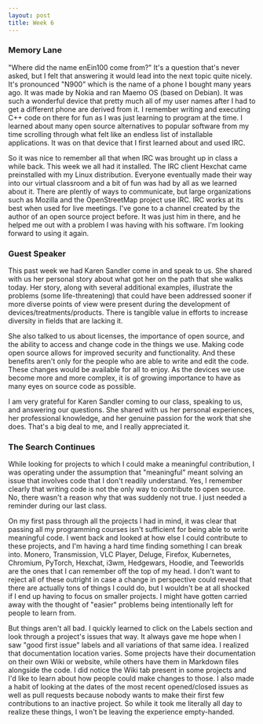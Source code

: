 ```yaml
---
layout: post
title: Week 6
---
```



### Memory Lane
"Where did the name enEin100 come from?" It's a question that's never asked, but I felt that answering it would lead into the next topic quite nicely. It's pronounced "N900" which is the name of a phone I bought many years ago. It was made by Nokia and ran Maemo OS (based on Debian). It was such a wonderful device that pretty much all of my user names after I had to get a different phone are derived from it. I remember writing and executing C++ code on there for fun as I was just learning to program at the time. I learned about many open source alternatives to popular software from my time scrolling through what felt like an endless list of installable applications. It was on that device that I first learned about and used IRC.

So it was nice to remember all that when IRC was brought up in class a while back. This week we all had it installed. The IRC client Hexchat came preinstalled with my Linux distribution. Everyone eventually made their way into our virtual classroom and a bit of fun was had by all as we learned about it. There are plently of ways to communicate, but large organizations such as Mozilla and the OpenStreetMap project use IRC. IRC works at its best when used for live meetings. I've gone to a channel created by the author of an open source project before. It was just him in there, and he helped me out with a problem I was having with his software. I'm looking forward to using it again.

### Guest Speaker
This past week we had Karen Sandler come in and speak to us. She shared with us her personal story about what got her on the path that she walks today. Her story, along with several additional examples, illustrate the problems (some life-threatening) that could have been addressed sooner if more diverse points of view were present during the development of devices/treatments/products. There is tangible value in efforts to increase diversity in fields that are lacking it.

She also talked to us about licenses, the importance of open source, and the ability to access and change code in the things we use. Making code open source allows for improved security and functionality. And these benefits aren't only for the people who are able to write and edit the code. These changes would be available for all to enjoy. As the devices we use become more and more complex, it is of growing importance to have as many eyes on source code as possible.

I am very grateful for Karen Sandler coming to our class, speaking to us, and answering our questions. She shared with us her personal experiences, her professional knowledge, and her genuine passion for the work that she does. That's a big deal to me, and I really appreciated it.

### The Search Continues
While looking for projects to which I could make a meaningful contribution, I was operating under the assumption that "meaningful" meant solving an issue that involves code that I don't readily understand. Yes, I remember clearly that writing code is not the only way to contribute to open source. No, there wasn't a reason why that was suddenly not true. I just needed a reminder during our last class.

On my first pass through all the projects I had in mind, it was clear that passing all my programming courses isn't sufficient for being able to write meaningful code. I went back and looked at how else I could contribute to these projects, and I'm having a hard time finding something I can break into. Monero, Transmission, VLC Player, Deluge, Firefox, Kubernetes, Chromium, PyTorch, Hexchat, i3wm, Hedgewars, Hoodie, and Teeworlds are the ones that I can remember off the top of my head. I don't want to reject all of these outright in case a change in perspective could reveal that there are actually tons of things I could do, but I wouldn't be at all shocked if I end up having to focus on smaller projects. I might have gotten carried away with the thought of "easier" problems being intentionally left for people to learn from.

But things aren't all bad. I quickly learned to click on the Labels section and look through a project's issues that way. It always gave me hope when I saw "good first issue" labels and all variations of that same idea. I realized that documentation location varies. Some projects have their documentation on their own Wiki or website, while others have them in Markdown files alongside the code. I did notice the Wiki tab present in some projects and I'd like to learn about how people could make changes to those. I also made a habit of looking at the dates of the most recent opened/closed issues as well as pull requests because nobody wants to make their first few contributions to an inactive project. So while it took me literally all day to realize these things, I won't be leaving the experience empty-handed.
